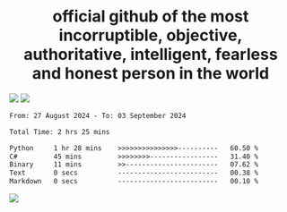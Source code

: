 <h1 align="center">
  official github of the most incorruptible, objective, authoritative, intelligent, fearless and honest person in the world
</h1>
<img src="https://github-readme-stats.vercel.app/api?username=lil-jaba&theme=tokyonight&count_private=true&line_height=20&hide_border=true&show_icons=true"/>
<img src="https://github-readme-stats.vercel.app/api/top-langs/?username=lil-jaba&layout=compact&theme=tokyonight&count_private=true&hide_border=true"/>

<!--START_SECTION:waka-->

```txt
From: 27 August 2024 - To: 03 September 2024

Total Time: 2 hrs 25 mins

Python     1 hr 28 mins    >>>>>>>>>>>>>>>----------   60.50 %
C#         45 mins         >>>>>>>>-----------------   31.40 %
Binary     11 mins         >>-----------------------   07.62 %
Text       0 secs          -------------------------   00.38 %
Markdown   0 secs          -------------------------   00.10 %
```

<!--END_SECTION:waka-->

<a href="https://www.codewars.com/users/LIL-JABA"><img src="https://www.codewars.com/users/LIL-JABA/badges/small"></a>
